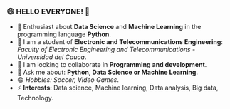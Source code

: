 ### 😄 HELLO EVERYONE! 👋

- 🔭 Enthusiast about **Data Science** and **Machine Learning** in the programming language **Python**.
- 🌱 I am a student of **Electronic and Telecommunications Engineering**: *Faculty of Electronic Engineering and Telecommunications - Universidad del Cauca*.
- 👯 I am looking to collaborate in **Programming and development**.
- 💬 Ask me about: **Python, Data Science or Machine Learning**.
- 😄 *Hobbies: Soccer, Video Games*.
- ⚡ **Interests**: Data science, Machine learning, Data analysis, Big data, Technology. 

